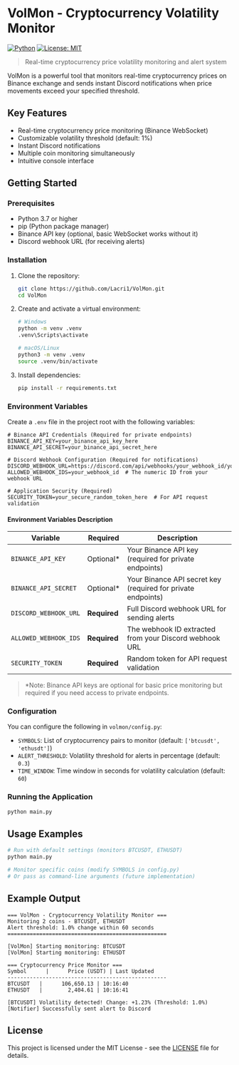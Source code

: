 # VolMon - Cryptocurrency Volatility Monitor

[![Python](https://img.shields.io/badge/python-3.7+-blue.svg)](https://www.python.org/downloads/)
[![License: MIT](https://img.shields.io/badge/License-MIT-yellow.svg)](https://opensource.org/licenses/MIT)

> Real-time cryptocurrency price volatility monitoring and alert system

VolMon is a powerful tool that monitors real-time cryptocurrency prices on Binance exchange and sends instant Discord notifications when price movements exceed your specified threshold.

## Key Features

- Real-time cryptocurrency price monitoring (Binance WebSocket)
- Customizable volatility threshold (default: 1%)
- Instant Discord notifications
- Multiple coin monitoring simultaneously
- Intuitive console interface

## Getting Started

### Prerequisites

- Python 3.7 or higher
- pip (Python package manager)
- Binance API key (optional, basic WebSocket works without it)
- Discord webhook URL (for receiving alerts)

### Installation

1. Clone the repository:
   ```bash
   git clone https://github.com/Lacri1/VolMon.git
   cd VolMon
   ```

2. Create and activate a virtual environment:
   ```bash
   # Windows
   python -m venv .venv
   .venv\Scripts\activate
   
   # macOS/Linux
   python3 -m venv .venv
   source .venv/bin/activate
   ```

3. Install dependencies:
   ```bash
   pip install -r requirements.txt
   ```

### Environment Variables

Create a `.env` file in the project root with the following variables:

```env
# Binance API Credentials (Required for private endpoints)
BINANCE_API_KEY=your_binance_api_key_here
BINANCE_API_SECRET=your_binance_api_secret_here

# Discord Webhook Configuration (Required for notifications)
DISCORD_WEBHOOK_URL=https://discord.com/api/webhooks/your_webhook_id/your_webhook_token
ALLOWED_WEBHOOK_IDS=your_webhook_id  # The numeric ID from your webhook URL

# Application Security (Required)
SECURITY_TOKEN=your_secure_random_token_here  # For API request validation
```

#### Environment Variables Description

| Variable | Required | Description |
|----------|----------|-------------|
| `BINANCE_API_KEY` | Optional* | Your Binance API key (required for private endpoints) |
| `BINANCE_API_SECRET` | Optional* | Your Binance API secret key (required for private endpoints) |
| `DISCORD_WEBHOOK_URL` | **Required** | Full Discord webhook URL for sending alerts |
| `ALLOWED_WEBHOOK_IDS` | **Required** | The webhook ID extracted from your Discord webhook URL |
| `SECURITY_TOKEN` | **Required** | Random token for API request validation |

> *Note: Binance API keys are optional for basic price monitoring but required if you need access to private endpoints.

### Configuration

You can configure the following in `volmon/config.py`:

- `SYMBOLS`: List of cryptocurrency pairs to monitor (default: `['btcusdt', 'ethusdt']`)
- `ALERT_THRESHOLD`: Volatility threshold for alerts in percentage (default: `0.3`)
- `TIME_WINDOW`: Time window in seconds for volatility calculation (default: `60`)

### Running the Application

```bash
python main.py
```

## Usage Examples

```bash
# Run with default settings (monitors BTCUSDT, ETHUSDT)
python main.py

# Monitor specific coins (modify SYMBOLS in config.py)
# Or pass as command-line arguments (future implementation)
```

## Example Output

```
=== VolMon - Cryptocurrency Volatility Monitor ===
Monitoring 2 coins - BTCUSDT, ETHUSDT
Alert threshold: 1.0% change within 60 seconds
==================================================

[VolMon] Starting monitoring: BTCUSDT
[VolMon] Starting monitoring: ETHUSDT

=== Cryptocurrency Price Monitor ===
Symbol      |      Price (USDT) | Last Updated
--------------------------------------------------
BTCUSDT   |      106,650.13 | 10:16:40
ETHUSDT   |        2,404.61 | 10:16:41

[BTCUSDT] Volatility detected! Change: +1.23% (Threshold: 1.0%)
[Notifier] Successfully sent alert to Discord
```

## License

This project is licensed under the MIT License - see the [LICENSE](LICENSE) file for details.
